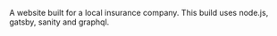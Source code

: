 <p>A website built for a local insurance company. This build uses node.js, gatsby, sanity and graphql.</p>
